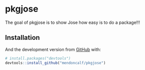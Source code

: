 
<!-- README.md is generated from README.Rmd. Please edit that file -->

# pkgjose

<!-- badges: start -->
<!-- badges: end -->

The goal of pkgjose is to show Jose how easy is to do a package!!!

## Installation

And the development version from [GitHub](https://github.com/) with:

``` r
# install.packages("devtools")
devtools::install_github("mendoncalf/pkgjose")
```
